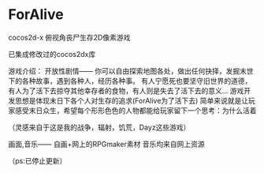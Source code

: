 # ForAlive
cocos2d-x 俯视角丧尸生存2D像素游戏

已集成修改过的cocos2dx库

游戏介绍：
开放性剧情——
你可以自由探索地图各处，做出任何抉择，发掘末世下的各种故事，遇到各种人，经历各种事。
有人宁愿死也要坚守旧世界的道德，有人为了活下去掠夺其他幸存者的食物，有人则是失去了活下去的意义...
游戏开发思想是体现末日下各个人对生存的追求(ForAlive为了活下去)
简单来说就是让玩家感受末日众生，希望每个形形色色的人物都能给玩家留下一个思考：为什么活着

（灵感来自于这是我的战争，辐射，饥荒，Dayz这些游戏）

画面,音乐——
自画+网上的RPGmaker素材
音乐均来自网上资源

（ps:已停止更新）
